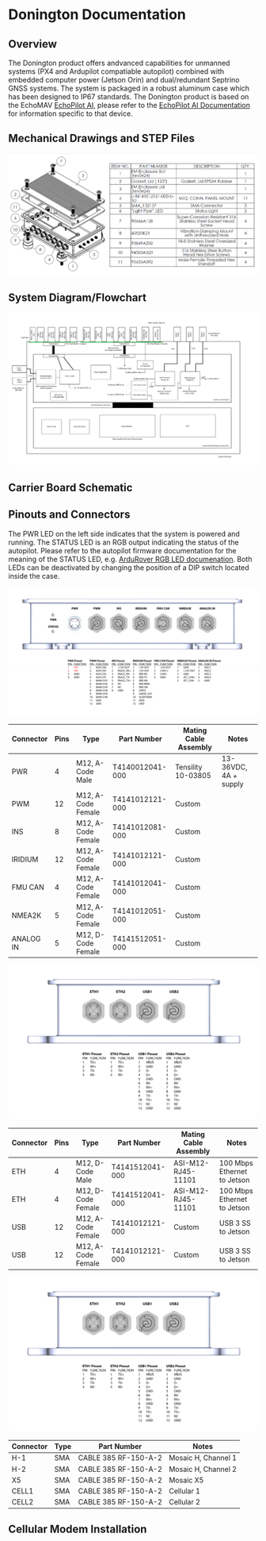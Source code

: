 # Donington Documentation

## Overview

The Donington product offers andvanced capabilities for unmanned systems (PX4 and Ardupilot compatiable autopilot) combined with embedded computer power (Jetson Orin) and dual/redundant Septrino GNSS systems. The system is packaged in a robust aluminum case which has been designed to IP67 standards. The Donington product is based on the EchoMAV [EchoPilot AI](https://echomav.com/product/echopilot-ai/), please refer to the [EchoPilot AI Documentation](https://echomav.github.io/docs/latest/echopilot_ai/) for information specific to that device.

## Mechanical Drawings and STEP Files

![Assembly](assets/assembly.png)


## System Diagram/Flowchart

![Flow Chart](assets/flow_chart.png)

## Carrier Board Schematic

## Pinouts and Connectors

The PWR LED on the left side indicates that the system is powered and running. The STATUS LED is an RGB output indicating the status of the autopilot. Please refer to the autopilot firmware documentation for the meaning of the STATUS LED, e.g. [ArduRover RGB LED documenation](https://ardupilot.org/rover/docs/common-leds-pixhawk.html#rgb-leds). Both LEDs can be deactivated by changing the position of a DIP switch located inside the case. 

![Long Side Connectors](assets/pinout_long.png)
<center>

Connector   | Pins | Type | Part Number | Mating Cable Assembly | Notes
------------ | ------------- | ------------- | ------------- | ------------- | ------------- 
PWR       | 4 | M12, A-Code Male  | T4140012041-000  | Tensility 10-03805 |  13-36VDC, 4A + supply        
PWM       | 12 | M12, A-Code Female | T4141012121-000  | Custom |          
INS       | 8 | M12, A-Code Female | T4141012081-000  | Custom |  
IRIDIUM   | 12 | M12, A-Code Female    | T4141012121-000 | Custom | 
FMU CAN   | 4 | M12, A-Code Female  | T4141012041-000 | Custom | 
NMEA2K    | 5 | M12, A-Code Female   | T4141012051-000  | Custom |   
ANALOG IN | 5 | M12, D-Code Female   | T4141512051-000     | Custom |  

</center>

![Short Side Comms](assets/pinout_short.png)

<center>

Connector   | Pins | Type | Part Number | Mating Cable Assembly | Notes
------------ | ------------- | ------------- | ------------- | ------------- | ------------- 
ETH       | 4 | M12, D-Code Male  |  T4141512041-000  | ASI-M12-RJ45-11101 |  100 Mbps Ethernet to Jetson      
ETH       | 4 | M12, D-Code Female | T4141512041-000 | ASI-M12-RJ45-11101 | 100 Mbps Ethernet to Jetson             
USB       | 12 | M12, A-Code Female | T4141012121-000  | Custom | USB 3 SS to Jetson    
USB       | 12 | M12, A-Code Female    | T4141012121-000 | Custom | USB 3 SS to Jetson

</center>


![Short Side RF](assets/pinout_short.png)

<center>

Connector   | Type | Part Number  | Notes
------------ | ------------- | ------------- | ------------- 
H-1       | SMA  | CABLE 385 RF-150-A-2   |  Mosaic H, Channel 1      
H-2    | SMA | CABLE 385 RF-150-A-2  |  Mosaic H, Channel 2 
X5       | SMA | CABLE 385 RF-150-A-2  |  Mosaic X5   
CELL1   | SMA    | CABLE 385 RF-150-A-2 | Cellular 1          
CELL2   | SMA | CABLE 385 RF-150-A-2 |  Cellular 2

</center>

## Cellular Modem Installation




